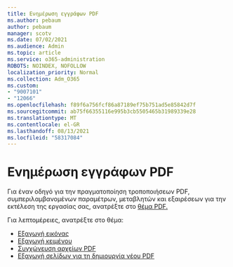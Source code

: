 ```yaml
---
title: Ενημέρωση εγγράφων PDF
ms.author: pebaum
author: pebaum
manager: scotv
ms.date: 07/02/2021
ms.audience: Admin
ms.topic: article
ms.service: o365-administration
ROBOTS: NOINDEX, NOFOLLOW
localization_priority: Normal
ms.collection: Adm_O365
ms.custom:
- "9007101"
- "12066"
ms.openlocfilehash: f89f6a756fcf86a87189ef75b751ad5e85842d7f
ms.sourcegitcommit: ab75f66355116e995b3cb5505465b31989339e28
ms.translationtype: MT
ms.contentlocale: el-GR
ms.lasthandoff: 08/13/2021
ms.locfileid: "58317084"
---
```

# <a name="update-pdf-documents"></a>Ενημέρωση εγγράφων PDF

Για έναν οδηγό για την πραγματοποίηση τροποποιήσεων PDF, συμπεριλαμβανομένων παραμέτρων, μεταβλητών και εξαιρέσεων για την εκτέλεση της εργασίας σας, ανατρέξτε στο [θέμα PDF.](https://docs.microsoft.com/power-automate/desktop-flows/actions-reference/pdf)

Για λεπτομέρειες, ανατρέξτε στο θέμα:

- [Εξαγωγή εικόνας](https://docs.microsoft.com/power-automate/desktop-flows/actions-reference/pdf#pdf-actions)
- [Εξαγωγή κειμένου](https://docs.microsoft.com/power-automate/desktop-flows/actions-reference/pdf#extracttextfrompdfaction)
- [Συγχώνευση αρχείων PDF](https://docs.microsoft.com/power-automate/desktop-flows/actions-reference/pdf#mergefiles)
- [Εξαγωγή σελίδων για τη δημιουργία νέου PDF](https://docs.microsoft.com/power-automate/desktop-flows/actions-reference/pdf#extractpages)
